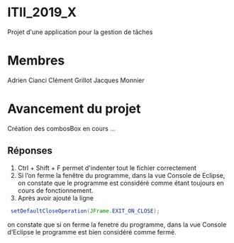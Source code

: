 # ITII_2019_X
Projet d'une application pour la gestion de tâches

# Membres
Adrien Cianci 
Clément Grillot
Jacques Monnier

# Avancement du projet
Création des combosBox en cours ...

## Réponses 
1. Ctrl + Shift + F permet d'indenter tout le fichier correctement
2. Si l’on ferme la fenêtre du programme, dans la vue Console de Eclipse, on constate que le programme est considéré comme étant toujours en cours de fonctionnement.
3. Après avoir ajouté la ligne 
```java
 setDefaultCloseOperation(JFrame.EXIT_ON_CLOSE);
 ```
on constate que si on ferme la fenetre du programme, dans la vue Console d’Eclipse le programme est bien considéré comme fermé.


